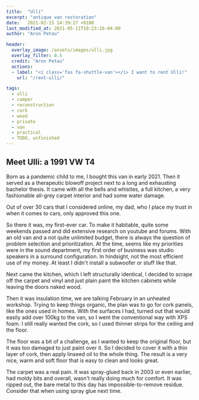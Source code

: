 ```yaml
---
title:  "Ulli"
excerpt: "antique van restoration"
date:   2021-02-15 14:39:27 +0100
last_modified_at: 2021-05-11T10:23:16-04:00
author: "Aron Petau"

header:
  overlay_image: /assets/images/ulli.jpg
  overlay_filter: 0.5
  credit: "Aron Petau"
  actions:
  - label: "<i class='fas fa-shuttle-van'></i> I want to rent Ulli!"
    url: "/rent-ulli/"

tags:
  - ulli
  - camper
  - reconstruction
  - cork
  - wood
  - private
  - van
  - practical
  - TODO, unfinished
---
```


## Meet Ulli: a 1991 VW T4

Born as a pandemic child to me, I bought this van in early 2021. 
Then it served as a therapeutic blowoff project next to a long and exhausting bachelor thesis.
It came with all the bells and whistles, a full kitchen, a very fashionable all-grey carpet interior and had some water damage. 

Out of over 30 cars that I considered online, my dad, who I place my trust in when it comes to cars, only approved this one. 

So there it was, my first-ever car. 
To make it habitable, quite some weekends passed and did extensive research on youtube and forums.
With an old van and a not quite unlimited budget, there is always the question of problem selection and prioritization. 
At the time, seems like my priorities were in the sound department, my first order of business was studio speakers in a surround configuration. In hindsight, not the most efficient use of my money. At least I didn't install a subwoofer or stuff like that.

Next came the kitchen, which I left structurally identical, I decided to scrape off the carpet and vinyl and just plain paint the kitchen cabinets while leaving the doors naked wood.

Then it was insulation time, we are talking February in an unheated workshop. Trying to keep things organic, the plan was to go for cork panels, like the ones used in homes. With the surfaces I had, turned out that would easily add over 100kg to the van, so I went the conventional way with XPS foam. I still really wanted the cork, so I used thinner strips for the ceiling and the floor.

The floor was a bit of a challenge, as I wanted to keep the original floor, but it was too damaged to just paint over it. So I decided to cover it with a thin layer of cork, then apply linseed oil to the whole thing. The result is a very nice, warm and soft floor that is easy to clean and looks great.

The carpet was a real pain. It was spray-glued back in 2003 or even earlier, had moldy bits and overall, wasn't really doing much for comfort. It was ripped out, the bare metal to this day has impossible-to-remove residue. Consider that when using spray glue next time.

